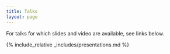 ```yaml
---
title: Talks
layout: page
---
```


For talks for which slides and video are available, see links below.

{% include_relative _includes/presentations.md %}
